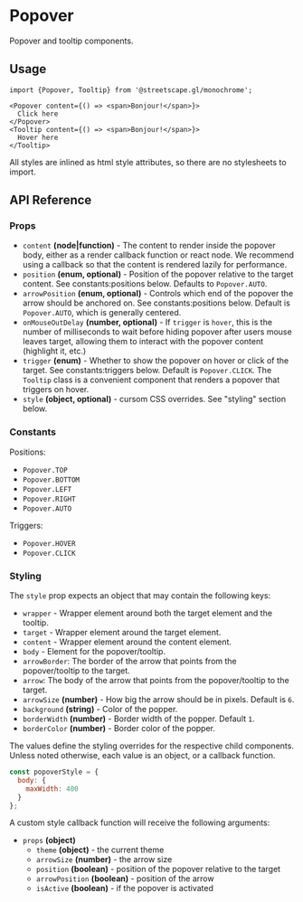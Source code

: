 # Popover

Popover and tooltip components.

## Usage

    import {Popover, Tooltip} from '@streetscape.gl/monochrome';

    <Popover content={() => <span>Bonjour!</span>}>
      Click here
    </Popover>
    <Tooltip content={() => <span>Bonjour!</span>}>
      Hover here
    </Tooltip>

All styles are inlined as html style attributes, so there are no stylesheets to import.

## API Reference

### Props

- `content` **(node|function)** - The content to render inside the popover body, either as a render
  callback function or react node. We recommend using a callback so that the content is rendered
  lazily for performance.
- `position` **(enum, optional)** - Position of the popover relative to the target content. See
  constants:positions below. Defaults to `Popover.AUTO`.
- `arrowPosition` **(enum, optional)** - Controls which end of the popover the arrow should be
  anchored on. See constants:positions below. Default is `Popover.AUTO`, which is generally
  centered.
- `onMouseOutDelay` **(number, optional)** - If `trigger` is `hover`, this is the number of
  milliseconds to wait before hiding popover after users mouse leaves target, allowing them to
  interact with the popover content (highlight it, etc.)
- `trigger` **(enum)** - Whether to show the popover on hover or click of the target. See
  constants:triggers below. Default is `Popover.CLICK`. The `Tooltip` class is a convenient
  component that renders a popover that triggers on hover.
- `style` **(object, optional)** - cursom CSS overrides. See "styling" section below.

### Constants

Positions:

- `Popover.TOP`
- `Popover.BOTTOM`
- `Popover.LEFT`
- `Popover.RIGHT`
- `Popover.AUTO`

Triggers:

- `Popover.HOVER`
- `Popover.CLICK`

### Styling

The `style` prop expects an object that may contain the following keys:

- `wrapper` - Wrapper element around both the target element and the tooltip.
- `target` - Wrapper element around the target element.
- `content` - Wrapper element around the content element.
- `body` - Element for the popover/tooltip.
- `arrowBorder`: The border of the arrow that points from the popover/tooltip to the target.
- `arrow`: The body of the arrow that points from the popover/tooltip to the target.
- `arrowSize` **(number)** - How big the arrow should be in pixels. Default is `6`.
- `background` **(string)** - Color of the popper.
- `borderWidth` **(number)** - Border width of the popper. Default `1`.
- `borderColor` **(number)** - Border color of the popper.

The values define the styling overrides for the respective child components. Unless noted otherwise,
each value is an object, or a callback function.

```jsx
const popoverStyle = {
  body: {
    maxWidth: 400
  }
};
```

A custom style callback function will receive the following arguments:

- `props` **(object)**
  - `theme` **(object)** - the current theme
  - `arrowSize` **(number)** - the arrow size
  - `position` **(boolean)** - position of the popover relative to the target
  - `arrowPosition` **(boolean)** - position of the arrow
  - `isActive` **(boolean)** - if the popover is activated
